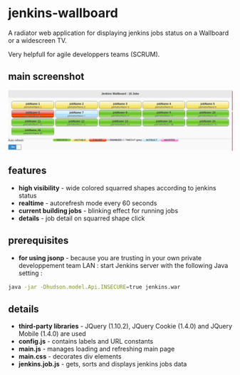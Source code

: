 # jenkins-wallboard

A radiator web application for displaying jenkins jobs status on a Wallboard or a widescreen TV.

Very helpfull for agile developpers teams (SCRUM).

## main screenshot
![Wallboard screenshot](https://github.com/avens/jenkins-wallboard/blob/master/wallboard.png?raw=true)

## features
* **high visibility** - wide colored squarred shapes according to jenkins status
* **realtime** - autorefresh mode every 60 seconds
* **current building jobs** - blinking effect for running jobs
* **details** - job detail on squarred shape click

## prerequisites
* **for using jsonp** - because you are trusting in your own private developpement team LAN : start Jenkins server with the following Java setting :
```bash
java -jar -Dhudson.model.Api.INSECURE=true jenkins.war
```

## details
* **third-party libraries** - JQuery (1.10.2), JQuery Cookie (1.4.0) and JQuery Mobile (1.4.0) are used
* **config.js** - contains labels and URL constants
* **main.js** - manages loading and refreshing main page
* **main.css** - decorates div elements
* **jenkins.job.js** - gets, sorts and displays jenkins jobs data
